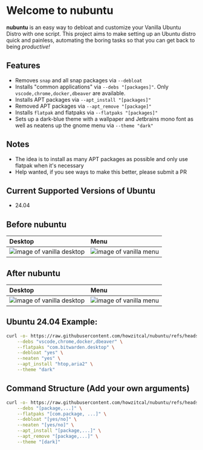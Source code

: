 # Welcome to nubuntu


**nubuntu** is an easy way to debloat and customize your Vanilla Ubuntu Distro with one script. This project aims to make setting up an Ubuntu distro quick and painless, automating the boring tasks so that you can get back to being _productive!_


## Features
- Removes `snap` and all snap packages via `--debloat`
- Installs "common applications" via `--debs "[packages]"`. Only `vscode,chrome,docker,dbeaver` are available.
- Installs APT packages via `--apt_install "[packages]"`
- Removed APT packages via `--apt_remove "[package]"`
- Installs `flatpak` and flatpaks via `--flatpaks "[packages]"`
- Sets up a dark-blue theme with a wallpaper and Jetbrains mono font as well as neatens up the gnome menu via `--theme "dark"`


## Notes
- The idea is to install as many APT packages as possible and only use flatpak when it's necessary
- Help wanted, if you see ways to make this better, please submit a PR

## Current Supported Versions of Ubuntu
- 24.04

## Before nubuntu
| Desktop | Menu |
|:---|:---|
|![image of vanilla desktop](https://raw.githubusercontent.com/howzitcal/nubuntu/refs/heads/main/images/before-desktop.png)|![image of vanilla menu](https://raw.githubusercontent.com/howzitcal/nubuntu/refs/heads/main/images/before-gnome-menu.png)|

## After nubuntu
| Desktop | Menu |
|:---|:---|
|![image of vanilla desktop](https://raw.githubusercontent.com/howzitcal/nubuntu/refs/heads/main/images/after-desktop.png)|![image of vanilla menu](https://raw.githubusercontent.com/howzitcal/nubuntu/refs/heads/main/images/after-gnome-menu.png)|

## Ubuntu 24.04 Example:
```bash
curl -o- https://raw.githubusercontent.com/howzitcal/nubuntu/refs/heads/main/24.04.sh | bash -s -- \
    --debs "vscode,chrome,docker,dbeaver" \
    --flatpaks "com.bitwarden.desktop" \
    --debloat "yes" \
    --neaten "yes" \
    --apt_install "htop,aria2" \
    --theme "dark"
```

## Command Structure (Add your own arguments)
```bash
curl -o- https://raw.githubusercontent.com/howzitcal/nubuntu/refs/heads/main/24.04.sh | bash -s -- \
    --debs "[package,...]" \
    --flatpaks "[com.package, ...]" \
    --debloat "[yes/no]" \
    --neaten "[yes/no]" \
    --apt_install "[package,...]" \
    --apt_remove "[package,...]" \
    --theme "[dark]"
```
